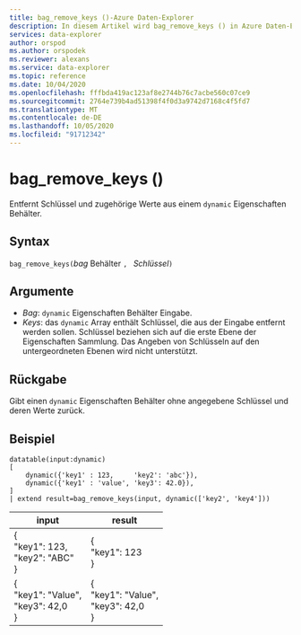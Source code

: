 ```yaml
---
title: bag_remove_keys ()-Azure Daten-Explorer
description: In diesem Artikel wird bag_remove_keys () in Azure Daten-Explorer beschrieben.
services: data-explorer
author: orspod
ms.author: orspodek
ms.reviewer: alexans
ms.service: data-explorer
ms.topic: reference
ms.date: 10/04/2020
ms.openlocfilehash: fffbda419ac123af8e2744b76c7acbe560c07ce9
ms.sourcegitcommit: 2764e739b4ad51398f4f0d3a9742d7168c4f5fd7
ms.translationtype: MT
ms.contentlocale: de-DE
ms.lasthandoff: 10/05/2020
ms.locfileid: "91712342"
---
```

# <a name="bag_remove_keys"></a>bag_remove_keys ()

Entfernt Schlüssel und zugehörige Werte aus einem `dynamic` Eigenschaften Behälter.

## <a name="syntax"></a>Syntax

`bag_remove_keys(`*bag* Behälter `, ` *Schlüssel*`)`

## <a name="arguments"></a>Argumente

* *Bag*: `dynamic` Eigenschaften Behälter Eingabe.
* *Keys*: das `dynamic` Array enthält Schlüssel, die aus der Eingabe entfernt werden sollen. Schlüssel beziehen sich auf die erste Ebene der Eigenschaften Sammlung.
Das Angeben von Schlüsseln auf den untergeordneten Ebenen wird nicht unterstützt.

## <a name="returns"></a>Rückgabe

Gibt einen `dynamic` Eigenschaften Behälter ohne angegebene Schlüssel und deren Werte zurück.

## <a name="example"></a>Beispiel

<!-- csl: https://help.kusto.windows.net/Samples -->
```kusto
datatable(input:dynamic)
[
    dynamic({'key1' : 123,     'key2': 'abc'}),
    dynamic({'key1' : 'value', 'key3': 42.0}),
]
| extend result=bag_remove_keys(input, dynamic(['key2', 'key4']))
```

|input|result|
|---|---|
|{<br>  "key1": 123,<br>  "key2": "ABC"<br>}|{<br>  "key1": 123<br>}|
|{<br>  "key1": "Value",<br>  "key3": 42,0<br>}|{<br>  "key1": "Value",<br>  "key3": 42,0<br>}|
